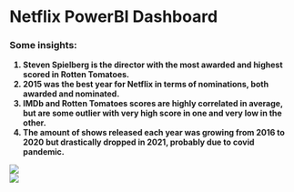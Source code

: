 # Netflix PowerBI Dashboard

<h3>Some insights:</h3>
<ol>
    <b>
        <li>Steven Spielberg is the director with the most awarded and highest scored in Rotten Tomatoes.</li>
        <li>2015 was the best year for Netflix in terms of nominations, both awarded and nominated.</li>
        <li>IMDb and Rotten Tomatoes scores are highly correlated in average, but are some outlier with very high score in one and very low in the other.</li>
        <li>The amount of shows released each year was growing from 2016 to 2020 but drastically dropped in 2021, probably due to covid pandemic. </li>
    </b>
</ol>

<img src='https://i.imgur.com/HWpZbNE.png'>
<br>
<img src='https://i.imgur.com/jadAFyn.png'>